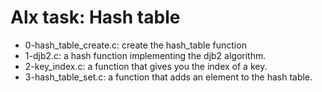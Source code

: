 # Alx task: Hash table

* 0-hash_table_create.c: create the hash_table function
* 1-djb2.c: a hash function implementing the djb2 algorithm.
* 2-key_index.c: a function that gives you the index of a key.
* 3-hash_table_set.c: a function that adds an element to the hash table.
